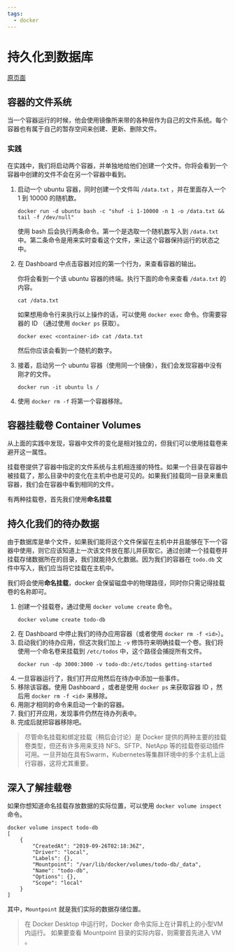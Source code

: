 ```yaml
---
tags:
  - docker
---
```


# 持久化到数据库

[原页面](https://docs.docker.com/get-started/05_persisting_data/)

## 容器的文件系统
当一个容器运行的时候，他会使用镜像所来带的各种层作为自己的文件系统。每个容器也有属于自己的暂存空间来创建、更新、删除文件。

### 实践
在实践中，我们将启动两个容器，并单独地给他们创建一个文件。你将会看到一个容器中创建的文件不会在另一个容器中看到。
1. 启动一个 ubuntu 容器，同时创建一个文件叫 `/data.txt` ，并在里面存入一个 1 到 10000 的随机数。
    ```shell
    docker run -d ubuntu bash -c "shuf -i 1-10000 -n 1 -o /data.txt && tail -f /dev/null"
    ```
    使用 bash 后会执行两条命令。第一个是选取一个随机数写入到 `/data.txt` 中。第二条命令是用来实时查看这个文件，来让这个容器保持运行的状态之中。
2. 在 Dashboard 中点击容器对应的第一个行为，来查看容器的输出。

    你将会看到一个该 ubuntu 容器的终端。执行下面的命令来查看 `/data.txt` 的内容。
    ```shell
    cat /data.txt
    ```
    如果想用命令行来执行以上操作的话，可以使用 `docker exec` 命令。你需要容器的 ID （通过使用 `docker ps` 获取）。
    ```shell
    docker exec <container-id> cat /data.txt
    ```
    然后你应该会看到一个随机的数字。
3. 接着，启动另一个 ubuntu 容器（使用同一个镜像），我们会发现容器中没有刚才的文件。
    ```shell
    docker run -it ubuntu ls /
    ```
4. 使用 `docker rm -f` 将第一个容器移除。

## 容器挂载卷 Container Volumes
从上面的实践中发现，容器中文件的变化是相对独立的，但我们可以使用挂载卷来避开这一属性。

挂载卷提供了容器中指定的文件系统与主机相连接的特性。如果一个目录在容器中被挂载了，那么目录中的变化在主机中也是可见的。如果我们挂载同一目录来重启容器，我们会在容器中看到相同的文件。

有两种挂载卷，首先我们使用**命名挂载**

## 持久化我们的待办数据
由于数据库是单个文件，如果我们能将这个文件保留在主机中并且能够在下一个容器中使用，则它应该知道上一次该文件放在那儿并获取它。通过创建一个挂载卷并挂载存储数据所在的目录，我们就能持久化数据。因为我们的容器在 `todo.db` 文件中写入，我们应当将它挂载在主机中。

我们将会使用**命名挂载**，docker 会保留磁盘中的物理路径，同时你只需记得挂载卷的名称即可。
1. 创建一个挂载卷，通过使用 `docker volume create` 命令。
    ```shell
    docker volume create todo-db
    ```
2. 在 Dashboard 中停止我们的待办应用容器（或者使用 `docker rm -f <id>`）。
3. 启动我们的待办应用，但这次我们加上 `-v` 修饰符来明确挂载一个卷。我们将使用一个命名卷来挂载到 `/etc/todos` 中，这个路径会捕捉所有文件。
    ```shell
    docker run -dp 3000:3000 -v todo-db:/etc/todos getting-started
    ```
4. 一旦容器运行了，我们打开应用然后在待办中添加一些事件。
5. 移除该容器。使用 Dashboard ，或者是使用 `docker ps` 来获取容器 ID ，然后用 `docker rm -f <id>` 来移除。
6. 用刚才相同的命令来启动一个新的容器。
7. 我们打开应用，发现事件仍然在待办列表中。
8. 完成后就把容器移除吧。

> 尽管命名挂载和绑定挂载（稍后会讨论）是 Docker 提供的两种主要的挂载卷类型，但还有许多用来支持 NFS、SFTP、NetApp 等的挂载卷驱动插件可用。一旦开始在具有Swarm，Kubernetes等集群环境中的多个主机上运行容器，这将尤其重要。

## 深入了解挂载卷
如果你想知道命名挂载存放数据的实际位置，可以使用 `docker volume inspect` 命令。
```shell
docker volume inspect todo-db
[
    {
        "CreatedAt": "2019-09-26T02:18:36Z",
        "Driver": "local",
        "Labels": {},
        "Mountpoint": "/var/lib/docker/volumes/todo-db/_data",
        "Name": "todo-db",
        "Options": {},
        "Scope": "local"
    }
]
```
其中，`Mountpoint` 就是我们实际的数据存储位置。

> 在 Docker Desktop 中运行时，Docker 命令实际上在计算机上的小型VM内运行。 如果要查看 Mountpoint 目录的实际内容，则需要首先进入 VM 。

